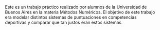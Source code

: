 Este es un trabajo práctico realizado por alumnos de la Universidad de Buenos Aires en la materia Métodos Numéricos. El objetivo de este trabajo era modelar distintos sistemas de puntuaciones en competencias deportivas y comparar que tan justos eran estos sistemas.
